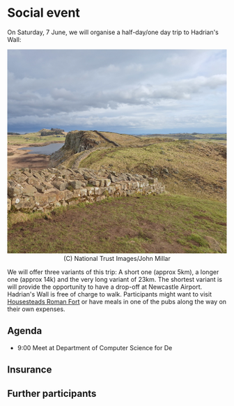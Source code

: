 # Social event

On Saturday, 7 June, we will organise a half-day/one day trip to Hadrian's Wall:

<center>
<a href="https://www.nationaltrust.org.uk/visit/north-east/hadrians-wall-and-housesteads-fort/housesteads-to-steel-rigg-circular-walk"><img src="hadrianswall.jpg" /></a>
  (C)  National Trust Images/John Millar
</center>

We will offer three variants of this trip: A short one (approx 5km), a longer one (approx 14k) and the very long variant of 23km.
The shortest variant is will provide the opportunity to have a drop-off at Newcastle Airport.
Hadrian's Wall is free of charge to walk. 
Participants might want to visit <a href="https://www.english-heritage.org.uk/visit/places/housesteads-roman-fort-hadrians-wall/">Housesteads Roman Fort</a> or have meals in one of the pubs along the way on their own expenses.

## Agenda

- 9:00 Meet at Department of Computer Science for De

## Insurance


## Further participants

